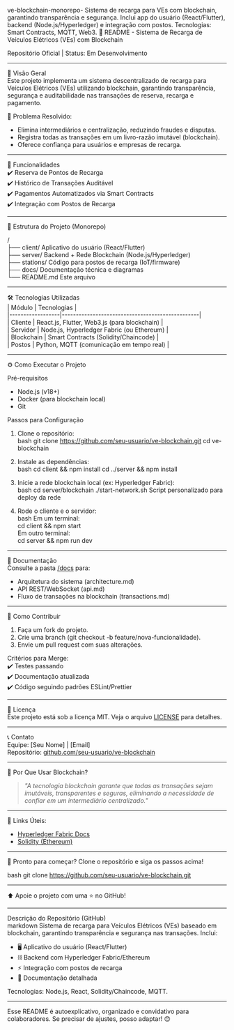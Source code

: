  ve-blockchain-monorepo-
Sistema de recarga para VEs com blockchain, garantindo transparência e segurança. Inclui app do usuário (React/Flutter), backend (Node.js/Hyperledger) e integração com postos. Tecnologias: Smart Contracts, MQTT, Web3.
 📌 README - Sistema de Recarga de Veículos Elétricos (VEs) com Blockchain  

Repositório Oficial | Status: Em Desenvolvimento 

---

 🚀 Visão Geral  
Este projeto implementa um sistema descentralizado de recarga para Veículos Elétricos (VEs) utilizando blockchain, garantindo transparência, segurança e auditabilidade nas transações de reserva, recarga e pagamento.  

🔹 Problema Resolvido:  
- Elimina intermediários e centralização, reduzindo fraudes e disputas.  
- Registra todas as transações em um livro-razão imutável (blockchain).  
- Oferece confiança para usuários e empresas de recarga.  

---

 🎯 Funcionalidades  
✔️ Reserva de Pontos de Recarga  
✔️ Histórico de Transações Auditável  
✔️ Pagamentos Automatizados via Smart Contracts  
✔️ Integração com Postos de Recarga  

---

 📂 Estrutura do Projeto (Monorepo) 

/  
├── client/           Aplicativo do usuário (React/Flutter)  
├── server/           Backend + Rede Blockchain (Node.js/Hyperledger)  
├── stations/         Código para postos de recarga (IoT/firmware)  
├── docs/             Documentação técnica e diagramas  
└── README.md         Este arquivo  


---

 🛠️ Tecnologias Utilizadas  
| Módulo       | Tecnologias                                  |  
|------------------|-------------------------------------------------|  
| Cliente      | React.js, Flutter, Web3.js (para blockchain)    |  
| Servidor     | Node.js, Hyperledger Fabric (ou Ethereum)       |  
| Blockchain   | Smart Contracts (Solidity/Chaincode)            |  
| Postos       | Python, MQTT (comunicação em tempo real)        |  

---

 ⚙️ Como Executar o Projeto  

 Pré-requisitos  
- Node.js (v18+)  
- Docker (para blockchain local)  
- Git  

 Passos para Configuração  
1. Clone o repositório:  
   bash
   git clone https://github.com/seu-usuario/ve-blockchain.git
   cd ve-blockchain
   

2. Instale as dependências:  
   bash
   cd client && npm install
   cd ../server && npm install
   

3. Inicie a rede blockchain local (ex: Hyperledger Fabric):  
   bash
   cd server/blockchain
   ./start-network.sh   Script personalizado para deploy da rede
   

4. Rode o cliente e o servidor:  
   bash
    Em um terminal:  
   cd client && npm start  
    Em outro terminal:  
   cd server && npm run dev  
   

---

 📄 Documentação  
Consulte a pasta [/docs](/docs) para:  
- Arquitetura do sistema (architecture.md)  
- API REST/WebSocket (api.md)  
- Fluxo de transações na blockchain (transactions.md)  

---

 🤝 Como Contribuir  
1. Faça um fork do projeto.  
2. Crie uma branch (git checkout -b feature/nova-funcionalidade).  
3. Envie um pull request com suas alterações.  

Critérios para Merge:  
✔️ Testes passando  
✔️ Documentação atualizada  
✔️ Código seguindo padrões ESLint/Prettier  

---

 📜 Licença  
Este projeto está sob a licença MIT. Veja o arquivo [LICENSE](LICENSE) para detalhes.  

---

 📞 Contato  
Equipe: [Seu Nome] | [Email]  
Repositório: [github.com/seu-usuario/ve-blockchain](https://github.com/seu-usuario/ve-blockchain)  

---

 🌟 Por Que Usar Blockchain?  
> _"A tecnologia blockchain garante que todas as transações sejam imutáveis, transparentes e seguras, eliminando a necessidade de confiar em um intermediário centralizado."_  

---

🔗 Links Úteis:  
- [Hyperledger Fabric Docs](https://hyperledger-fabric.readthedocs.io/)  
- [Solidity (Ethereum)](https://docs.soliditylang.org/)  

---

🎉 Pronto para começar? Clone o repositório e siga os passos acima!  

bash
git clone https://github.com/seu-usuario/ve-blockchain.git
  

--- 

⬆️ Apoie o projeto com uma ⭐ no GitHub!  

--- 

 Descrição do Repositório (GitHub)  
markdown
Sistema de recarga para Veículos Elétricos (VEs) baseado em blockchain, garantindo transparência e segurança nas transações. Inclui:  
- 🖥️ Aplicativo do usuário (React/Flutter)  
- ⛓️ Backend com Hyperledger Fabric/Ethereum  
- ⚡ Integração com postos de recarga  
- 📄 Documentação detalhada  

Tecnologias: Node.js, React, Solidity/Chaincode, MQTT.  
  

---

Esse README é autoexplicativo, organizado e convidativo para colaboradores. Se precisar de ajustes, posso adaptar! 😊
